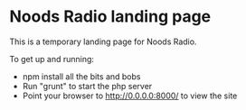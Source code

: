 # Noods Radio landing page

This is a temporary landing page for Noods Radio.

To get up and running:

- npm install all the bits and bobs
- Run "grunt" to start the php server
- Point your browser to http://0.0.0.0:8000/ to view the site
